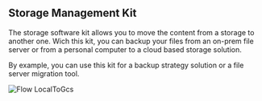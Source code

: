 ## Storage Management Kit

The storage software kit allows you to move the content from a storage to another one. Wich this kit, you can backup your files from an on-prem file server or from a personal computer to a cloud based storage solution.

By example, you can use this kit for a backup strategy solution or a file server migration tool.

![Flow LocalToGcs](https://github.com/jimmybourque/StorageManagementKit/tree/master/Doc/Images/FlowLocalToGCS.png)
